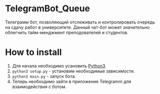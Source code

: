 # TelegramBot_Queue
Телеграмм бот, позволяющий отслеживать и контролировать очередь на сдачу работ в университете. Данный чат-бот может значительно облегчить тайм-менджмент преподователей и студентов.
# How to install 
1. Для начала необходимо усановить [Python3](https://www.python.org/downloads/). 
2. `python3 setup.py` - установим необходимые зависимости.
3. `python3 main.py` - запуск бота.
4. Теперь необходимо зайти в приложение Telegramm для взаимодействия с ботом.  
